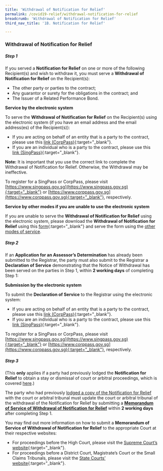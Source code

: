 ```yaml
---
title: 'Withdrawal of Notification for Relief'
permalink: /covid19-relief/withdrawal-notification-for-relief
breadcrumb: 'Withdrawal of Notification for Relief'
third_nav_title: '1B. Notification for Relief'

---
```



### Withdrawal of Notification for Relief ###

##### Step 1 #####
If you served a <b>Notification for Relief</b> on one or more of the following Recipient(s) and wish to withdraw it, you must serve a <b>Withdrawal of Notification for Relief</b> on the Recipient(s):
* The other party or parties to the contract;
* Any guarantor or surety for the obligations in the contract; and
* The Issuer of a Related Performance Bond.

**Service by the electronic system**

To serve the <b>Withdrawal of Notification for Relief</b> on the Recipient(s) using the electronic system (if you have an email address and the email address(es) of the Recipient(s)):
* If you are acting on behalf of an entity that is a party to the contract, please use this [link (CorpPass)](https://go.gov.sg/withdrawal-of-notification-corppass){:target="_blank"}.
* If you are an individual who is a party to the contract, please use this [link (SingPass)](https://go.gov.sg/withdrawal-of-notification-singpass){:target="_blank"}.

**Note:** It is important that you use the correct link to complete the Withdrawal of Notification for Relief. Otherwise, the Withdrawal may be ineffective.

To register for a SingPass or CorpPass, please visit [https://www.singpass.gov.sg](https://www.singpass.gov.sg){:target="_blank"} or [https://www.corppass.gov.sg](https://www.corppass.gov.sg){:target="_blank"}, respectively. 

**Service by other modes if you are unable to use the electronic system**

If you are unable to serve the **Withdrawal of Notification for Relief** using the electronic system, please download the **Withdrawal of Notification for Relief** using this [form](/files/covid19-forms/form-3.docx){:target="_blank"} and serve the form using the [other modes of service](/covid19-relief/other-modes-service).

##### Step 2 #####
If an **Application for an Assessor’s Determination** has already been submitted to the Registrar, the party must also submit to the Registrar a <b>Declaration of Service</b> demonstrating that the Notice of Withdrawal has been served on the parties in Step 1, within <b>2 working days</b> of completing Step 1:

**Submission by the electronic system**

To submit the **Declaration of Service** to the Registrar using the electronic system: 
* If you are acting on behalf of an entity that is a party to the contract, please use this [link (CorpPass)](https://go.gov.sg/declaration-of-service-corppass){:target="_blank"}.
* If you are an individual who is a party to the contract, please use this [link (SingPass)](https://go.gov.sg/declaration-of-service-singpass){:target="_blank"}.

To register for a SingPass or CorpPass, please visit [https://www.singpass.gov.sg](https://www.singpass.gov.sg){:target="_blank"} or [https://www.corppass.gov.sg](https://www.corppass.gov.sg){:target="_blank"}, respectively. 

##### Step 3 #####
(This **only** applies if a party had previously lodged the **Notification for Relief** to obtain a stay or dismissal of court or arbitral proceedings, which is covered [here](/covid19-relief/memorandum-of-notification).)

The party who had previously [lodged a copy of the Notification for Relief](/covid19-relief/memorandum-of-notification) with the court or arbitral tribunal must update the court or arbitral tribunal of the withdrawal of the Notification for Relief by submitting a **[Memorandum of Service of Withdrawal of Notification for Relief](/files/covid19-forms/form-5.docx)** within <b>2 working days</b> after completing Step 1.

You may find out more information on how to submit a **Memorandum of Service of Withdrawal of Notification for Relief** to the appropriate Court at their respective websites:
* For proceedings before the High Court, please visit the [Supreme Court’s website](https://www.supremecourt.gov.sg/quick-links/visitors/covid-19/information-on-filing-a-memorandum-of-notification-for-relief-or-other-prescribed-forms-under-the-covid-19-(temporary-measures)-(temporary-relief-for-inability-to-perform-contracts)-regulations-2020){:target="_blank"}.
* For proceedings before a District Court, Magistrate’s Court or the Small Claims Tribunals, please visit the [State Courts’ website](https://www.statecourts.gov.sg/cws/NewsAndEvents/Pages/COVID-19-Advisory-NOTIFICATION-OF-RELIEF-UNDER-THE-COVID-19-(TEMPORARY-MEASURES)-ACT-2020.aspx){:target="_blank"}.

